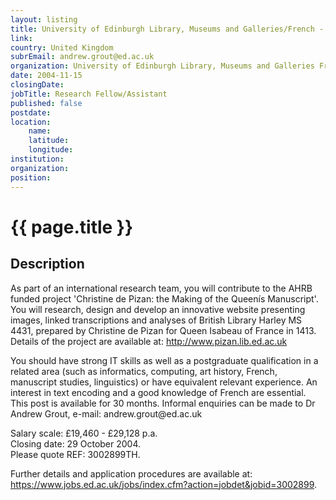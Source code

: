 ```yaml
---
layout: listing
title: University of Edinburgh Library, Museums and Galleries/French - Research Fellow/Assistant
link:
country: United Kingdom
subrEmail: andrew.grout@ed.ac.uk
organization: University of Edinburgh Library, Museums and Galleries French 
date: 2004-11-15
closingDate: 
jobTitle: Research Fellow/Assistant
published: false
postdate:
location:
    name: 
    latitude: 
    longitude: 
institution: 
organization: 
position: 
--- 
```



# {{ page.title }}

## Description



<p>As part of an international research team, you will contribute to the AHRB funded project 'Christine de Pizan: the Making of the Queenís Manuscript'. You will research, design and develop an innovative website presenting images, linked transcriptions and analyses of British Library Harley MS 4431, prepared by Christine de Pizan for Queen Isabeau of France in 1413. Details of the project are available at: <a href="http://www.pizan.lib.ed.ac.uk">http://www.pizan.lib.ed.ac.uk</a></p>

<p>You should have strong IT skills as well as a postgraduate qualification in a related area (such as informatics, computing, art history, French, manuscript studies, linguistics) or have equivalent relevant experience. An interest in text encoding and a good knowledge of French are essential. This post is available for 30 months. Informal enquiries can be made to Dr Andrew Grout, e-mail: andrew.grout@ed.ac.uk</p>

<p>Salary scale: £19,460 - £29,128 p.a.<br/>
Closing date: 29 October 2004.<br/>
Please quote REF: 3002899TH.</p>

<p>Further details and application procedures are available at: <a href="https://www.jobs.ed.ac.uk/jobs/index.cfm?action=jobdet&jobid=3002899">https://www.jobs.ed.ac.uk/jobs/index.cfm?action=jobdet&jobid=3002899</a>.</p>

